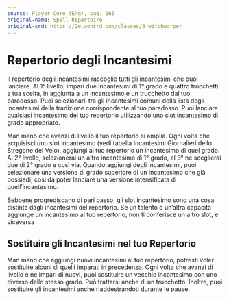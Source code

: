 ```yaml
---
source: Player Core (Eng), pag. 165
original-name: Spell Repertoire
original-srd: https://2e.aonsrd.com/classes/6-witchwarper
---
```


# Repertorio degli Incantesimi

Il repertorio degli incantesimi raccoglie tutti gli incantesimi che puoi
lanciare. Al 1° livello, impari due incantesimi di 1° grado e quattro trucchetti
a tua scelta, in aggiunta a un incantesimo e un trucchetto dal tuo paradosso.
Puoi selezionarli tra gli incantesimi comuni della lista degli incantesimi della
tradizione corrispondente al tuo paradosso. Puoi lanciare qualsiasi incantesimo
del tuo repertorio utilizzando uno slot incantesimo di grado appropriato.

Man mano che avanzi di livello il tuo repertorio si amplia. Ogni volta che
acquisisci uno slot incantesimo (vedi tabella Incantesimi Giornalieri dello
Stregone del Velo), aggiungi al tuo repertorio un incantesimo di quel grado. Al
2° livello, selezionerai un altro incantesimo di 1° grado, al 3° ne sceglierai
due di 2° grado e così via. Quando aggiungi degli incantesimi, puoi selezionare
una versione di grado superiore di un incantesimo che già possiedi, così da
poter lanciare una versione intensificata di quell’incantesimo.

Sebbene progrediscano di pari passo, gli slot incantesimo sono una cosa distinta
dagli incantesimi del repertorio. Se un talento o un’altra capacità aggiunge un
incantesimo al tuo repertorio, non ti conferisce un altro slot, e viceversa

## Sostituire gli Incantesimi nel tuo Repertorio

Man mano che aggiungi nuovi incantesimi al tuo repertorio, potresti voler
sostituire alcuni di quelli imparati in precedenza. Ogni volta che avanzi di
livello e ne impari di nuovi, puoi sostituire un vecchio incantesimo con uno
diverso dello stesso grado. Può trattarsi anche di un trucchetto. Inoltre, puoi
sostituire gli incantesimi anche riaddestrandoti durante le pause.
